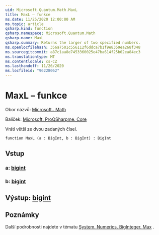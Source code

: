 ```yaml
---
uid: Microsoft.Quantum.Math.MaxL
title: MaxL – funkce
ms.date: 11/25/2020 12:00:00 AM
ms.topic: article
qsharp.kind: function
qsharp.namespace: Microsoft.Quantum.Math
qsharp.name: MaxL
qsharp.summary: Returns the larger of two specified numbers.
ms.openlocfilehash: 356a7501c556112f6ddca7b1f9e8359ea268f348
ms.sourcegitcommit: a87c1aa8e7453360025e47ba614f25b02ea84ec3
ms.translationtype: MT
ms.contentlocale: cs-CZ
ms.lasthandoff: 11/26/2020
ms.locfileid: "96228062"
---
```

# <a name="maxl-function"></a>MaxL – funkce

Obor názvů: [Microsoft.. Math](xref:Microsoft.Quantum.Math)

Balíček: [Microsoft. ProQSharpme. Core](https://nuget.org/packages/Microsoft.Quantum.QSharp.Core)


Vrátí větší ze dvou zadaných čísel.

```qsharp
function MaxL (a : BigInt, b : BigInt) : BigInt
```


## <a name="input"></a>Vstup

### <a name="a--bigint"></a>a: [bigint](xref:microsoft.quantum.lang-ref.bigint)




### <a name="b--bigint"></a>b: [bigint](xref:microsoft.quantum.lang-ref.bigint)





## <a name="output--bigint"></a>Výstup: [bigint](xref:microsoft.quantum.lang-ref.bigint)



## <a name="remarks"></a>Poznámky

Další podrobnosti najdete v tématu [System. Numerics. BigInteger. Max](https://docs.microsoft.com/dotnet/api/system.numerics.biginteger.max) .